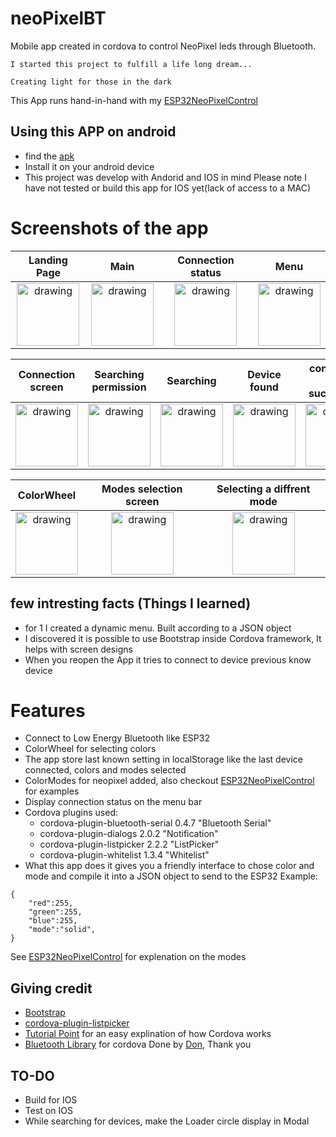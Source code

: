 # neoPixelBT
Mobile app created in cordova to control NeoPixel leds through Bluetooth.

``` I started this project to fulfill a life long dream... ```

``` Creating light for those in the dark ```

This App runs hand-in-hand with my [ESP32NeoPixelControl](https://github.com/sirpauley/ESP32NeoPixelControl)

## Using this APP on android
* find the [apk](platforms/android/app/build/outputs)
* Install it on your android device
* This project was develop with Andorid and IOS in mind Please note I have not tested or build this app for IOS yet(lack of access to a MAC)

# Screenshots of the app

| Landing Page | Main | Connection status | Menu |
|:-----------:|:-------:|:---------------:|:-----:|
| <img src="readme/1-landing.png" alt="drawing" width="100"/> | <img src="readme/2-main.png" alt="drawing" width="100"/> | <img src="readme/3-mainStatus.png" alt="drawing" width="100"/> | <img src="readme/4-menu.png" alt="drawing" width="100"/> |

| Connection screen | Searching permission | Searching | Device found | connection is successfull | Connected status |
|:-----------------:|:--------------------:|:---------:|:------------:|:------------------------:|:----------------:|
| <img src="readme/5-ConnectionScreen.png" alt="drawing" width="100"/> | <img src="readme/6-ConnectionScreenPermisionWhenSearching.png" alt="drawing" width="100"/> | <img src="readme/loadingDemo.gif" alt="drawing" width="100"/> | <img src="readme/7-DevicesFound.png" alt="drawing" width="100"/> | <img src="readme/8-DeviceConnected.png" alt="drawing" width="100"/> | <img src="readme/9-StatusBarChanged.png" alt="drawing" width="100"/> |

| ColorWheel | Modes selection screen | Selecting a diffrent mode |
|:----------:|:----------------------:|:-------------------------:|
 <img src="readme/10-ColorWheel.png" alt="drawing" width="100"/> | <img src="readme/11-Mode.png" alt="drawing" width="100"/> | <img src="readme/12-ModeMenuOpen.png" alt="drawing" width="100"/> |

## few intresting facts (Things I learned)
* for 1 I created a dynamic menu. Built according to a JSON object
* I discovered it is possible to use Bootstrap inside Cordova framework, It helps with screen designs
* When you reopen the App it tries to connect to device previous know device

# Features
* Connect to Low Energy Bluetooth like ESP32
* ColorWheel for selecting colors
* The app store last known setting in localStorage like the last device connected, colors and modes selected
* ColorModes for neopixel added, also checkout [ESP32NeoPixelControl](https://github.com/sirpauley/ESP32NeoPixelControl) for examples
* Display connection status on the menu bar
* Cordova plugins used:
    * cordova-plugin-bluetooth-serial 0.4.7 "Bluetooth Serial"
    * cordova-plugin-dialogs 2.0.2 "Notification"
    * cordova-plugin-listpicker 2.2.2 "ListPicker"
    * cordova-plugin-whitelist 1.3.4 "Whitelist"
* What this app does it gives you a friendly interface to chose color and mode and compile it into a JSON object to send to the ESP32
Example: 

```
{
    "red":255,
    "green":255,
    "blue":255,
    "mode":"solid",
}
```
See [ESP32NeoPixelControl](https://github.com/sirpauley/ESP32NeoPixelControl) for explenation on the modes

## Giving credit
* [Bootstrap](https://getbootstrap.com/docs/4.0/getting-started/introduction/)
* [cordova-plugin-listpicker](https://github.com/roberthovhannisyan/PhoneGap-Plugin-ListPicker)
* [Tutorial Point](https://www.tutorialspoint.com/cordova/index.htm) for an easy explination of how Cordova works
* [Bluetooth Library](https://github.com/don/BluetoothSerial) for cordova  Done by [Don](https://github.com/don), Thank you 

## TO-DO
* Build for IOS
* Test on IOS
* While searching for devices, make the Loader circle display in Modal
